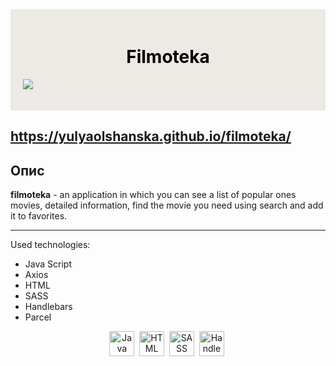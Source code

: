 <div style=" color: black; padding:20px; background-color: #ede9e5">

<h1 style="text-align: center;  background-color: #ede9e5 ">Filmoteka</h1>

![](src/img/screen.png)

</div>

## https://yulyaolshanska.github.io/filmoteka/

## **Опис**

**filmoteka** - an application in which you can see a list of popular ones
movies, detailed information, find the movie you need using search and add it to
favorites.

---

Used technologies:

- Java Script
- Axios
- HTML
- SASS
- Handlebars
- Parcel

<div align="center">
  <img src="https://cdn.jsdelivr.net/gh/devicons/devicon/icons/javascript/javascript-original.svg" title="Java Script" alt="Java Script" width="40"         height="40"/>&nbsp;
  <img src="https://cdn.jsdelivr.net/gh/devicons/devicon/icons/html5/html5-original-wordmark.svg" title="HTML" alt="HTML" width="40"   height="40"/>&nbsp;
  <img src="https://cdn.jsdelivr.net/gh/devicons/devicon/icons/sass/sass-original.svg" title="SASS" alt="SASS" width="40" height="40"/>&nbsp;
  <img src="https://cdn.jsdelivr.net/gh/devicons/devicon/icons/handlebars/handlebars-original-wordmark.svg" title="Handlebars" alt="Handlebars " width="40" height="40"/>&nbsp;
</div>
